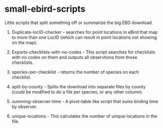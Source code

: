 # small-ebird-scripts
Little scripts that split something off or summarize the big EBD download.

1. Duplicate-locID-checker - searches for point locations in eBird that map to more than one LocID (which can result in point locations not showing on the map). 

2. Exports-checklists-with-no-codes - This script searches for checklists with no codes on them and outputs all observtions from those checklists.

3. species-per-checklist - returns the number of species on each checklist.

4. split-by-county - Splits the download into separate files by county (could be modified to do a file per species, or any other column).

5. summing-observer-time - A pivot-table like script that sums birding time by observer.

6. unique-locations - This calculates the number of unique locations in the file.
